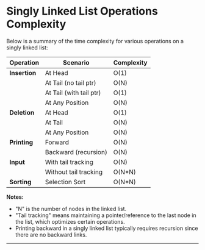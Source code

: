 # Singly Linked List Operations Complexity

Below is a summary of the time complexity for various operations on a singly linked list:

| Operation            | Scenario                | Complexity                       |
|----------------------|-------------------------|----------------------------------|
| **Insertion**        | At Head                 | O(1)                             |
|                      | At Tail (no tail ptr)   | O(N)                             |
|                      | At Tail (with tail ptr) | O(1)                             |
|                      | At Any Position         | O(N)                             |
| **Deletion**         | At Head                 | O(1)                             |
|                      | At Tail                 | O(N)                             |
|                      | At Any Position         | O(N)                             |
| **Printing**         | Forward                 | O(N)                             |
|                      | Backward (recursion)    | O(N)                             |
| **Input**            | With tail tracking      | O(N)                             |
|                      | Without tail tracking   | O(N*N)                           |
| **Sorting**          | Selection Sort          | O(N*N)                           |

**Notes:**
- "N" is the number of nodes in the linked list.
- "Tail tracking" means maintaining a pointer/reference to the last node in the list, which optimizes certain operations.
- Printing backward in a singly linked list typically requires recursion since there are no backward links.

---